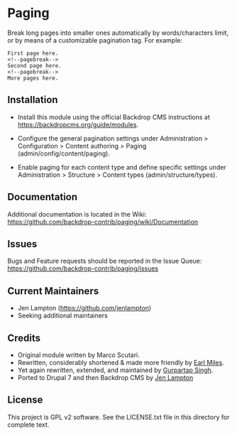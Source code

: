 Paging
======

Break long pages into smaller ones automatically by words/characters limit, or
by means of a customizable pagination tag. For example:

    First page here.
    <!--pagebreak-->
    Second page here.
    <!--pagebreak-->
    More pages here.


Installation
------------

- Install this module using the official Backdrop CMS instructions at
  https://backdropcms.org/guide/modules.

- Configure the general pagination settings under Administration >
  Configuration > Content authoring > Paging (admin/config/content/paging).

- Enable paging for each content type and define specific settings under
  Administration > Structure > Content types (admin/structure/types).


Documentation
-------------

Additional documentation is located in the Wiki:
https://github.com/backdrop-contrib/paging/wiki/Documentation

Issues
------

Bugs and Feature requests should be reported in the Issue Queue:
https://github.com/backdrop-contrib/paging/issues

Current Maintainers
-------------------

- Jen Lampton (https://github.com/jenlampton)
- Seeking additional maintainers

Credits
-------

- Original module written by Marco Scutari.
- Rewritten, considerably shortened & made more friendly by [Earl Miles](https://www.drupal.org/u/merlinofchaos).
- Yet again rewritten, extended, and maintained by [Gurpartap Singh](https://www.drupal.org/u/gurpartap-singh).
- Ported to Drupal 7 and then Backdrop CMS by [Jen Lampton](https://github.com/jenlampton)

License
-------

This project is GPL v2 software. See the LICENSE.txt file in this directory for
complete text.
